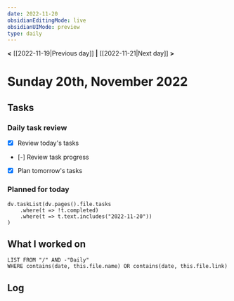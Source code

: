 ```yaml
---
date: 2022-11-20
obsidianEditingMode: live
obsidianUIMode: preview
type: daily
---
```


**<** [[2022-11-19|Previous day]] **|** [[2022-11-21|Next day]] **>**

# Sunday 20th, November 2022

## Tasks

### Daily task review
- [x] Review today's tasks
- [-] Review task progress
- [x] Plan tomorrow's tasks

### Planned for today

```dataviewjs
dv.taskList(dv.pages().file.tasks
	.where(t => !t.completed)
	.where(t => t.text.includes("2022-11-20"))
)
```

## What I worked on
```dataview
LIST FROM "/" AND -"Daily"
WHERE contains(date, this.file.name) OR contains(date, this.file.link)
```

## Log
